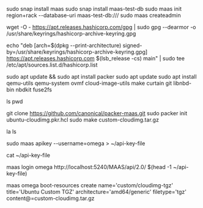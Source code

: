 sudo snap install maas
sudo snap install maas-test-db
sudo maas init region+rack --database-uri maas-test-db:///
sudo maas createadmin

wget -O - https://apt.releases.hashicorp.com/gpg | sudo gpg --dearmor -o /usr/share/keyrings/hashicorp-archive-keyring.gpg

echo "deb [arch=$(dpkg --print-architecture) signed-by=/usr/share/keyrings/hashicorp-archive-keyring.gpg] https://apt.releases.hashicorp.com $(lsb_release -cs) main" | sudo tee /etc/apt/sources.list.d/hashicorp.list

sudo apt update && sudo apt install packer
sudo apt update
sudo apt install qemu-utils qemu-system ovmf cloud-image-utils make curtain git libnbd-bin nbdkit fuse2fs

ls
pwd

git clone https://github.com/canonical/packer-maas.git
sudo packer init ubuntu-cloudimg.pkr.hcl
sudo make custom-cloudimg.tar.gz

la
ls

sudo maas apikey --username=omega > ~/api-key-file

cat ~/api-key-file

maas login omega http://localhost:5240/MAAS/api/2.0/ $(head -1  ~/api-key-file)

maas omega boot-resources create name='custom/cloudimg-tgz' title='Ubuntu Custom TGZ' architecture='amd64/generic' filetype='tgz' content@=custom-cloudimg.tar.gz
